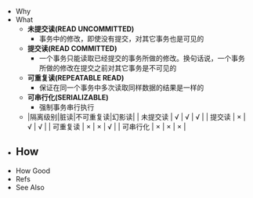 - Why
- What
	- **未提交读(READ UNCOMMITTED)**
		- 事务中的修改，即使没有提交，对其它事务也是可见的
	- **提交读(READ COMMITTED)**
		- 一个事务只能读取已经提交的事务所做的修改。换句话说，一个事务所做的修改在提交之前对其它事务是不可见的
	- **可重复读(REPEATABLE READ)**
		- 保证在同一个事务中多次读取同样数据的结果是一样的
	- **可串行化(SERIALIZABLE)**
		- 强制事务串行执行
	- |隔离级别|脏读|不可重复读|幻影读|
	  | 未提交读 | √ | √ | √ |
	  | 提交读 | × | √ | √ |
	  | 可重复读 | × | × | √ |
	  | 可串行化 | × | × | × |
- How
	-
- How Good
- Refs
- See Also
